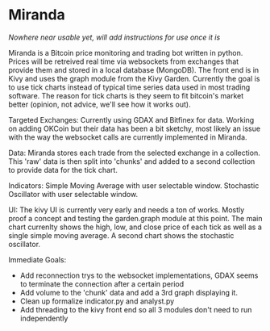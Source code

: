 # Miranda

*Nowhere near usable yet, will add instructions for use once it is*

Miranda is a Bitcoin price monitoring and trading bot written in python.  Prices will be retreived real time via websockets from exchanges that provide them and stored in a local database (MongoDB).  The front end is in Kivy and uses the graph module from the Kivy Garden.  Currently the goal is to use tick charts instead of typical time series data used in most trading software.  The reason for tick charts is they seem to fit bitcoin's market better (opinion, not advice, we'll see how it works out).  

Targeted Exchanges:
Currently using GDAX and Bitfinex for data.  Working on adding OKCoin but their data has been a bit sketchy, most likely an issue with the way the websocket calls are currently implemented in Miranda.

Data:
Miranda stores each trade from the selected exchange in a collection.  This 'raw' data is then split into 'chunks' and added to a second collection to provide data for the tick chart.

Indicators:
Simple Moving Average with user selectable window.
Stochastic Oscillator with user selectable window.

UI:
The kivy UI is currently very early and needs a ton of works.  Mostly proof a concept and testing the garden.graph module at this point.  The main chart currenlty shows the high, low, and close price of each tick as well as a single simple moving average.  A second chart shows the stochastic oscillator.


Immediate Goals:
 - Add reconnection trys to the websocket implementations, GDAX seems to terminate the connection after a certain period
 - Add volume to the 'chunk' data and add a 3rd graph displaying it.
 - Clean up formalize indicator.py and analyst.py
 - Add threading to the kivy front end so all 3 modules don't need to run independently

